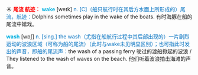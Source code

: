 ☀ <font color="red">**尾流 航迹：**</font>
<font color="sky blue">**wake**</font> [weɪk] 
<font color="#0070c0">n. [C]（船只航行时在其后方水面上所形成的）尾流，航迹：</font>Dolphins sometimes play in the wake of the boats. 有时海豚在船的尾流中嬉戏。

<font color="sky blue">**wash**</font> [wɒʃ] 
<font color="#0070c0">n. [sing.] the wash（尤指在船航行过程中其后部出现的）一片剧烈运动的波浪区域（可称为船的尾流）（此时与wake未见明显区别）；也可指此时发出的声音，即船的尾流声：</font>the wash of a passing ferry 驶过的渡船掀起的波浪 / They listened to the wash of waves on the beach. 他们听着波浪拍击海滩的声音。
